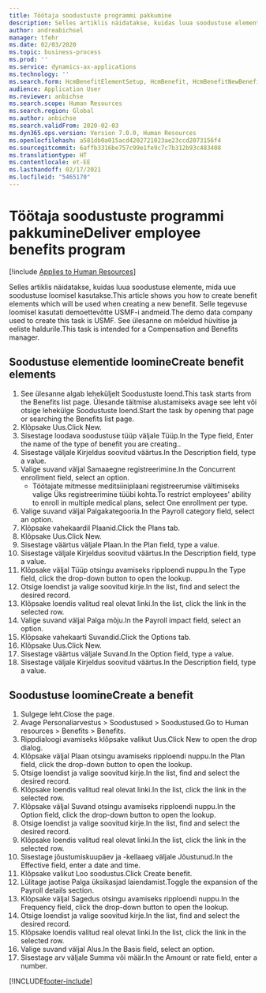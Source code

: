 ```yaml
---
title: Töötaja soodustuste programmi pakkumine
description: Selles artiklis näidatakse, kuidas luua soodustuse elemente, mida uue soodustuse loomisel kasutakse.
author: andreabichsel
manager: tfehr
ms.date: 02/03/2020
ms.topic: business-process
ms.prod: ''
ms.service: dynamics-ax-applications
ms.technology: ''
ms.search.form: HcmBenefitElementSetup, HcmBenefit, HcmBenefitNewBenefit, HcmBenefitPlanLookup, BenefitWorkspace, HcmBenefitSummaryPart
audience: Application User
ms.reviewer: anbichse
ms.search.scope: Human Resources
ms.search.region: Global
ms.author: anbichse
ms.search.validFrom: 2020-02-03
ms.dyn365.ops.version: Version 7.0.0, Human Resources
ms.openlocfilehash: a581db0a015acd4202721023ae23ccd2073156f4
ms.sourcegitcommit: 6affb3316be757c99e1fe9c7c7b312b93c483408
ms.translationtype: HT
ms.contentlocale: et-EE
ms.lasthandoff: 02/17/2021
ms.locfileid: "5465170"
---
```

# <a name="deliver-employee-benefits-program"></a><span data-ttu-id="10b10-103">Töötaja soodustuste programmi pakkumine</span><span class="sxs-lookup"><span data-stu-id="10b10-103">Deliver employee benefits program</span></span>

[!include [Applies to Human Resources](../includes/applies-to-hr.md)]

<span data-ttu-id="10b10-104">Selles artiklis näidatakse, kuidas luua soodustuse elemente, mida uue soodustuse loomisel kasutakse.</span><span class="sxs-lookup"><span data-stu-id="10b10-104">This article shows you how to create benefit elements which will be used when creating a new benefit.</span></span> <span data-ttu-id="10b10-105">Selle tegevuse loomisel kasutati demoettevõtte USMF-i andmeid.</span><span class="sxs-lookup"><span data-stu-id="10b10-105">The demo data company used to create this task is USMF.</span></span> <span data-ttu-id="10b10-106">See ülesanne on mõeldud hüvitise ja eeliste haldurile.</span><span class="sxs-lookup"><span data-stu-id="10b10-106">This task is intended for a Compensation and Benefits manager.</span></span>


## <a name="create-benefit-elements"></a><span data-ttu-id="10b10-107">Soodustuse elementide loomine</span><span class="sxs-lookup"><span data-stu-id="10b10-107">Create benefit elements</span></span>
1. <span data-ttu-id="10b10-108">See ülesanne algab leheküljelt Soodustuste loend.</span><span class="sxs-lookup"><span data-stu-id="10b10-108">This task starts from the Benefits list page.</span></span> <span data-ttu-id="10b10-109">Ülesande täitmise alustamiseks avage see leht või otsige lehekülge Soodustuste loend.</span><span class="sxs-lookup"><span data-stu-id="10b10-109">Start the task by opening that page or searching the Benefits list page.</span></span>
2. <span data-ttu-id="10b10-110">Klõpsake Uus.</span><span class="sxs-lookup"><span data-stu-id="10b10-110">Click New.</span></span>
3. <span data-ttu-id="10b10-111">Sisestage loodava soodustuse tüüp väljale Tüüp.</span><span class="sxs-lookup"><span data-stu-id="10b10-111">In the Type field, Enter the name of the type of benefit you are creating..</span></span>
4. <span data-ttu-id="10b10-112">Sisestage väljale Kirjeldus soovitud väärtus.</span><span class="sxs-lookup"><span data-stu-id="10b10-112">In the Description field, type a value.</span></span>
5. <span data-ttu-id="10b10-113">Valige suvand väljal Samaaegne registreerimine.</span><span class="sxs-lookup"><span data-stu-id="10b10-113">In the Concurrent enrollment field, select an option.</span></span>
    * <span data-ttu-id="10b10-114">Töötajate mitmesse meditsiiniplaani registreerumise vältimiseks valige Üks registreerimine tüübi kohta.</span><span class="sxs-lookup"><span data-stu-id="10b10-114">To restrict employees' ability to enroll in multiple medical plans, select One enrollment per type.</span></span>  
6. <span data-ttu-id="10b10-115">Valige suvand väljal Palgakategooria.</span><span class="sxs-lookup"><span data-stu-id="10b10-115">In the Payroll category field, select an option.</span></span>
7. <span data-ttu-id="10b10-116">Klõpsake vahekaardil Plaanid.</span><span class="sxs-lookup"><span data-stu-id="10b10-116">Click the Plans tab.</span></span>
8. <span data-ttu-id="10b10-117">Klõpsake Uus.</span><span class="sxs-lookup"><span data-stu-id="10b10-117">Click New.</span></span>
9. <span data-ttu-id="10b10-118">Sisestage väärtus väljale Plaan.</span><span class="sxs-lookup"><span data-stu-id="10b10-118">In the Plan field, type a value.</span></span>
10. <span data-ttu-id="10b10-119">Sisestage väljale Kirjeldus soovitud väärtus.</span><span class="sxs-lookup"><span data-stu-id="10b10-119">In the Description field, type a value.</span></span>
11. <span data-ttu-id="10b10-120">Klõpsake väljal Tüüp otsingu avamiseks ripploendi nuppu.</span><span class="sxs-lookup"><span data-stu-id="10b10-120">In the Type field, click the drop-down button to open the lookup.</span></span>
12. <span data-ttu-id="10b10-121">Otsige loendist ja valige soovitud kirje.</span><span class="sxs-lookup"><span data-stu-id="10b10-121">In the list, find and select the desired record.</span></span>
13. <span data-ttu-id="10b10-122">Klõpsake loendis valitud real olevat linki.</span><span class="sxs-lookup"><span data-stu-id="10b10-122">In the list, click the link in the selected row.</span></span>
14. <span data-ttu-id="10b10-123">Valige suvand väljal Palga mõju.</span><span class="sxs-lookup"><span data-stu-id="10b10-123">In the Payroll impact field, select an option.</span></span>
15. <span data-ttu-id="10b10-124">Klõpsake vahekaarti Suvandid.</span><span class="sxs-lookup"><span data-stu-id="10b10-124">Click the Options tab.</span></span>
16. <span data-ttu-id="10b10-125">Klõpsake Uus.</span><span class="sxs-lookup"><span data-stu-id="10b10-125">Click New.</span></span>
17. <span data-ttu-id="10b10-126">Sisestage väärtus väljale Suvand.</span><span class="sxs-lookup"><span data-stu-id="10b10-126">In the Option field, type a value.</span></span>
18. <span data-ttu-id="10b10-127">Sisestage väljale Kirjeldus soovitud väärtus.</span><span class="sxs-lookup"><span data-stu-id="10b10-127">In the Description field, type a value.</span></span>

## <a name="create-a-benefit"></a><span data-ttu-id="10b10-128">Soodustuse loomine</span><span class="sxs-lookup"><span data-stu-id="10b10-128">Create a benefit</span></span>
1. <span data-ttu-id="10b10-129">Sulgege leht.</span><span class="sxs-lookup"><span data-stu-id="10b10-129">Close the page.</span></span>
2. <span data-ttu-id="10b10-130">Avage Personaliarvestus > Soodustused > Soodustused.</span><span class="sxs-lookup"><span data-stu-id="10b10-130">Go to Human resources > Benefits > Benefits.</span></span>
3. <span data-ttu-id="10b10-131">Rippdialoogi avamiseks klõpsake valikut Uus.</span><span class="sxs-lookup"><span data-stu-id="10b10-131">Click New to open the drop dialog.</span></span>
4. <span data-ttu-id="10b10-132">Klõpsake väljal Plaan otsingu avamiseks ripploendi nuppu.</span><span class="sxs-lookup"><span data-stu-id="10b10-132">In the Plan field, click the drop-down button to open the lookup.</span></span>
5. <span data-ttu-id="10b10-133">Otsige loendist ja valige soovitud kirje.</span><span class="sxs-lookup"><span data-stu-id="10b10-133">In the list, find and select the desired record.</span></span>
6. <span data-ttu-id="10b10-134">Klõpsake loendis valitud real olevat linki.</span><span class="sxs-lookup"><span data-stu-id="10b10-134">In the list, click the link in the selected row.</span></span>
7. <span data-ttu-id="10b10-135">Klõpsake väljal Suvand otsingu avamiseks ripploendi nuppu.</span><span class="sxs-lookup"><span data-stu-id="10b10-135">In the Option field, click the drop-down button to open the lookup.</span></span>
8. <span data-ttu-id="10b10-136">Otsige loendist ja valige soovitud kirje.</span><span class="sxs-lookup"><span data-stu-id="10b10-136">In the list, find and select the desired record.</span></span>
9. <span data-ttu-id="10b10-137">Klõpsake loendis valitud real olevat linki.</span><span class="sxs-lookup"><span data-stu-id="10b10-137">In the list, click the link in the selected row.</span></span>
10. <span data-ttu-id="10b10-138">Sisestage jõustumiskuupäev ja -kellaaeg väljale Jõustunud.</span><span class="sxs-lookup"><span data-stu-id="10b10-138">In the Effective field, enter a date and time.</span></span>
11. <span data-ttu-id="10b10-139">Klõpsake valikut Loo soodustus.</span><span class="sxs-lookup"><span data-stu-id="10b10-139">Click Create benefit.</span></span>
12. <span data-ttu-id="10b10-140">Lülitage jaotise Palga üksikasjad laiendamist.</span><span class="sxs-lookup"><span data-stu-id="10b10-140">Toggle the expansion of the Payroll details section.</span></span>
13. <span data-ttu-id="10b10-141">Klõpsake väljal Sagedus otsingu avamiseks ripploendi nuppu.</span><span class="sxs-lookup"><span data-stu-id="10b10-141">In the Frequency field, click the drop-down button to open the lookup.</span></span>
14. <span data-ttu-id="10b10-142">Otsige loendist ja valige soovitud kirje.</span><span class="sxs-lookup"><span data-stu-id="10b10-142">In the list, find and select the desired record.</span></span>
15. <span data-ttu-id="10b10-143">Klõpsake loendis valitud real olevat linki.</span><span class="sxs-lookup"><span data-stu-id="10b10-143">In the list, click the link in the selected row.</span></span>
16. <span data-ttu-id="10b10-144">Valige suvand väljal Alus.</span><span class="sxs-lookup"><span data-stu-id="10b10-144">In the Basis field, select an option.</span></span>
17. <span data-ttu-id="10b10-145">Sisestage arv väljale Summa või määr.</span><span class="sxs-lookup"><span data-stu-id="10b10-145">In the Amount or rate field, enter a number.</span></span>



[!INCLUDE[footer-include](../includes/footer-banner.md)]